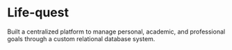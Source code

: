 # Life-quest
Built a centralized platform to manage personal, academic, and professional goals through a custom relational database system.
